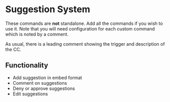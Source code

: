 # Suggestion System

These commands are **not** standalone. Add all the commands if you wish to use it. Note that you will need configuration for each custom command which is noted by a comment.

As usual, there is a leading comment showing the trigger and description of the CC.

## Functionality

- Add suggestion in embed format
- Comment on suggestions
- Deny or approve suggestions
- Edit suggestions
